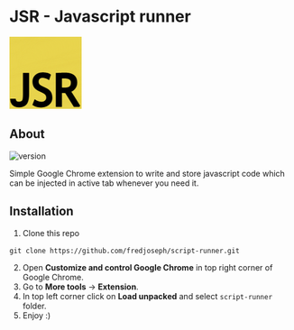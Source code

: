 # JSR - Javascript runner
![screenshot](web-extension/icon.png)
## About
![version](https://img.shields.io/badge/version-0.0.1-blue)

Simple Google Chrome extension to write and store javascript code which can be injected in active tab whenever you need it.

## Installation
1. Clone this repo 
```
git clone https://github.com/fredjoseph/script-runner.git
```
2. Open  **Customize and control Google Chrome** in top right corner of Google Chrome.
3. Go to **More tools** -> **Extension**.
4. In top left corner click on **Load unpacked** and select `script-runner` folder.
5. Enjoy :)
